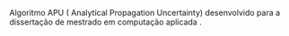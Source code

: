 Algoritmo APU ( Analytical Propagation Uncertainty) desenvolvido para a dissertação de mestrado em computação aplicada . 
